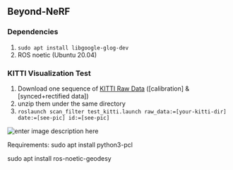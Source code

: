 
## Beyond-NeRF
### Dependencies 
 1. `sudo apt install libgoogle-glog-dev`
 2. ROS noetic (Ubuntu 20.04)

### KITTI Visualization Test 
 1. Download one sequence of [KITTI Raw Data](https://www.cvlibs.net/datasets/kitti/raw_data.php) ([calibration] & [synced+rectified data])
 2. unzip them under the same directory
 3. `roslaunch scan_filter test_kitti.launch raw_data:=[your-kitti-dir] date:=[see-pic] id:=[see-pic]`
    
 ![enter image description here](https://i.imgur.com/9gVLkiF.png)
 
 
 Requirements:
 sudo apt install python3-pcl

 sudo apt install ros-noetic-geodesy

